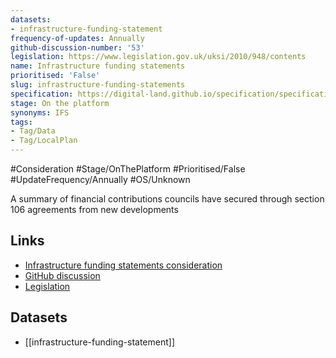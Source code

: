 ```yaml
---
datasets:
- infrastructure-funding-statement
frequency-of-updates: Annually
github-discussion-number: '53'
legislation: https://www.legislation.gov.uk/uksi/2010/948/contents
name: Infrastructure funding statements
prioritised: 'False'
slug: infrastructure-funding-statements
specification: https://digital-land.github.io/specification/specification/infrastructure-funding-statement/
stage: On the platform
synonyms: IFS
tags:
- Tag/Data
- Tag/LocalPlan
---
```


#Consideration #Stage/OnThePlatform #Prioritised/False #UpdateFrequency/Annually #OS/Unknown

A summary of financial contributions councils have secured through section 106 agreements from new developments

## Links

* [Infrastructure funding statements consideration](https://design.planning.data.gov.uk/planning-consideration/infrastructure-funding-statements)
* [GitHub discussion](https://github.com/digital-land/data-standards-backlog/discussions/53)
* [Legislation](https://www.legislation.gov.uk/uksi/2010/948/contents)

## Datasets

* [[infrastructure-funding-statement]]